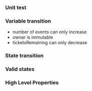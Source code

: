 ### Unit test

### Variable transition

- number of events can only increase
- owner is immutable
- ticketsRemaining can only decrease

### State transition

### Valid states

### High Level Properties
